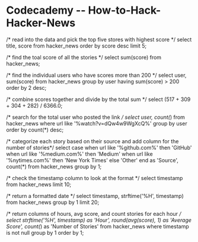 # Codecademy -- How-to-Hack-Hacker-News

/* read into the data and pick the top five stores with highest score */
select title, score
from hacker_news
order by score desc
limit 5;

/* find the toal score of all the stories */
select sum(score)
from hacker_news;

/* find the individual users who have scores more than 200 */
select user, sum(score)
from hacker_news
group by user
having sum(score) > 200
order by 2 desc;

/* combine scores together and divide by the total sum */
select (517 + 309 + 304 + 282) / 6366.0;

/* search for the total user who posted the link */
select user, count(*)
from hacker_news
where url like '%watch?v=dQw4w9WgXcQ%'
group by user
order by count(*) desc;

/* categorize each story based on their source and add column for the number of stories*/
select case
   when url like '%github.com%' then 'GitHub'
   when url like '%medium.com%' then 'Medium'
   when url like '%nytimes.com%' then 'New York Times'
   else 'Other'
  end as 'Source',
  count(*)
from hacker_news
group by 1;

/* check the timestamp column to look at the format */
select timestamp
from hacker_news
limit 10;

/* return a formatted date */
select timestamp,
   strftime('%H', timestamp)
from hacker_news
group by 1
limit 20;

/* return columns of hours, avg score, and count stories for each hour */
select strftime('%H', timestamp) as 'Hour', 
   round(avg(score), 1) as 'Average Score', 
   count(*) as 'Number of Stories'
from hacker_news
where timestamp is not null
group by 1
order by 1;
